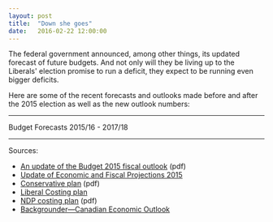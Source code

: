 ```yaml
---
layout: post
title:  "Down she goes"
date:   2016-02-22 12:00:00
---
```


The federal government announced, among other things, its updated forecast of future budgets. And not only will they be living up to the Liberals' election promise to run a deficit, they expect to be running even bigger deficits. 

Here are some of the recent forecasts and outlooks made before and after the 2015 election as well as the new outlook numbers:

* * *

<div class="downTitle">Budget Forecasts 2015/16 - 2017/18</div>

<div id="downChart" class="chart"></div>
<div id="downTip" class="hidden">
	<p class="tipTitle"><span id="downName"></span></p>
	<p class="tipInfo"><span id="downVal"></span></p>
</div>

* * *

Sources:

- [An update of the Budget 2015 fiscal outlook](http://pbo-dpb.gc.ca/web/default/files/files/files/BoCBudgetUpdate_EN.pdf) (pdf)
- [Update of Economic and Fiscal Projections 2015](http://www.budget.gc.ca/efp-peb/2015/pub/toc-tdm-en.html)
- [Conservative plan](http://www.conservative.ca/media/plan/costing-plan.pdf) (pdf)
- [Liberal Costing plan](http://www.liberal.ca/costing-plan/)
- [NDP costing plan](http://xfer.ndp.ca/2015/2015-Full-Platform-EN.pdf) (pdf)
- [Backgrounder—Canadian Economic Outlook](http://www.fin.gc.ca/n16/data/16-025_1-eng.asp)


<style>{% include 2016/02/down.css %}</style>
<script src="http://d3js.org/d3.v3.min.js"></script>
<script>{% include 2016/02/down.js %}</script>
